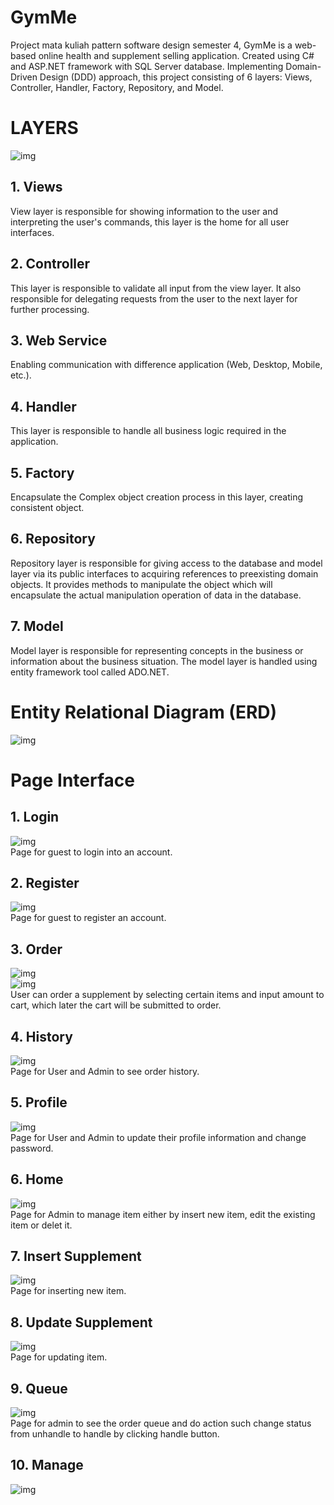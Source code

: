 # GymMe
Project mata kuliah pattern software design semester 4, GymMe is a web-based online health and supplement selling application. Created using C# and ASP.NET framework with SQL Server database. Implementing Domain-Driven Design (DDD) approach, this project consisting of 6 layers: Views, Controller, Handler, Factory, Repository, and Model.
# LAYERS
![img](https://drive.google.com/uc?export=view&id=1GLwPOTp7C2ejX5FImnie66vCwSEIeR46)  
## 1. Views  
View layer is responsible for showing information to the user and interpreting the user's commands, this layer is the home for all user interfaces.  
## 2. Controller  
This layer is responsible to validate all input from the view layer. It also responsible for delegating requests from the user to the next layer for further processing.  
## 3. Web Service
Enabling communication with difference application (Web, Desktop, Mobile, etc.).  
## 4. Handler
This layer is responsible to handle all business logic required in the application.  
## 5. Factory
Encapsulate the  Complex object creation process in this layer, creating consistent object.  
## 6. Repository
Repository layer is responsible for giving access to the database and model layer via its public interfaces to acquiring references to preexisting domain objects. It provides methods to manipulate the object which will encapsulate the actual manipulation operation of data in the database.  
## 7. Model
Model layer is responsible for representing concepts in the business or information about the business situation. The model layer is handled using entity framework tool called ADO.NET.  
# Entity Relational Diagram (ERD)
![img](https://drive.google.com/uc?export=view&id=1-a9pl170b4oLJsRPQqiyFizcRMVGCpwI)  
# Page Interface 
## 1. Login 
![img](https://drive.google.com/uc?export=view&id=1Dr18HuEO7hN28UUO-a8zjqssZ4HRW9fL)  
Page for guest to login into an account.  
## 2. Register 
![img](https://drive.google.com/uc?export=view&id=1pZzkT-jMd15oKnho0wD1uy70-Q9cF6l_)  
Page for guest to register an account.  
## 3. Order
![img](https://drive.google.com/uc?export=view&id=15PcfsU5srzxttqvX7227bsUEOALk60to)  
![img](https://drive.google.com/uc?export=view&id=1zhcmG20rrzUCV13-AvI5oklI5-ChnG_c)  
User can order a supplement by selecting certain items and input amount to cart, which later the cart will be submitted to order.  
## 4. History 
![img](https://drive.google.com/uc?export=view&id=1-zJXo3Xs42qACfw3Bc5McjhJ4jQZnXZ1)  
Page for User and Admin to see order history.  
## 5. Profile
![img](https://drive.google.com/uc?export=view&id=1pGNcMdrhHngfCBJcN1MFtEdqOHtNg1V3)  
Page for User and Admin to update their profile information and change password.  
## 6. Home
![img](https://drive.google.com/uc?export=view&id=1IIOyR7XP7erEP0XjqmI80ZnlqhxGhkQ1)  
Page for Admin to manage item either by insert new item, edit the existing item or delet it.  
## 7. Insert Supplement
![img](https://drive.google.com/uc?export=view&id=1ae-_ynTVJYFHSPODxVTp9gKpCjq5_aim)  
Page for inserting new item.  
## 8. Update Supplement
![img](https://drive.google.com/uc?export=view&id=1IKgh6aEupqJhC8hm9nvzMHG7ThRXbNvE)  
Page for updating item.  
## 9. Queue
![img](https://drive.google.com/uc?export=view&id=19IEdw9I2IisD7CigSxzNUIlXNQXvWvMU)  
Page for admin to see the order queue and do action such change status from unhandle to handle by clicking handle button.  
## 10. Manage
![img](https://drive.google.com/uc?export=view&id=1FxsnrWfF_LdeaknEYUfkYnL8GNVtLbhG)  
